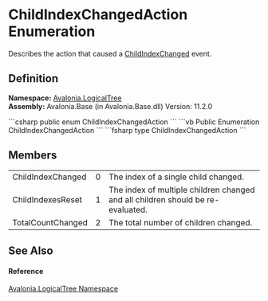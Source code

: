# ChildIndexChangedAction Enumeration


Describes the action that caused a <a href="E_Avalonia_LogicalTree_IChildIndexProvider_ChildIndexChanged">ChildIndexChanged</a> event.



## Definition
**Namespace:** <a href="N_Avalonia_LogicalTree">Avalonia.LogicalTree</a>  
**Assembly:** Avalonia.Base (in Avalonia.Base.dll) Version: 11.2.0

<Tabs groupId="api-code-preview">
<TabItem value="csharp" label="C#">
```csharp
public enum ChildIndexChangedAction
```
</TabItem>
<TabItem value="vb" label="VB">
```vb
Public Enumeration ChildIndexChangedAction
```
</TabItem>
<TabItem value="fsharp" label="F#">
```fsharp
type ChildIndexChangedAction
```
</TabItem>
</Tabs>



## Members
<table>
<tr>
<td>ChildIndexChanged</td>
<td>0</td>
<td>The index of a single child changed.</td>
</tr>
<tr>
<td>ChildIndexesReset</td>
<td>1</td>
<td>The index of multiple children changed and all children should be re-evaluated.</td>
</tr>
<tr>
<td>TotalCountChanged</td>
<td>2</td>
<td>The total number of children changed.</td>
</tr>
</table>

## See Also


#### Reference
<a href="N_Avalonia_LogicalTree">Avalonia.LogicalTree Namespace</a>  
